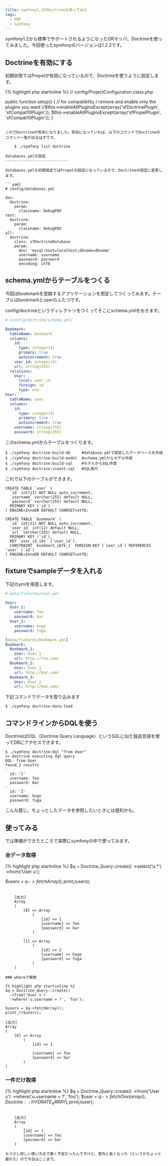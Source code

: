 ```yaml
---
title: symfony1.2のDoctrineを使ってみた
tags: 
  - PHP
  - symfony
---
```


symfony1.2から標準でサポートされるようになったORマッパ、Doctrineを使ってみました。今回使ったsymfonyのバージョンは1.2.2です。

Doctrineを有効にする
-----------------------

初期状態ではPropelが有効になっているので、Doctrineを使うように設定します。

{% highlight php startinline %}
// config/ProjectConfiguration.class.php

public function setup()
{
     // for compatibility / remove and enable only the plugins you want
     //$this->enableAllPluginsExcept(array('sfDoctrinePlugin', 'sfCompat10Plugin'));
     $this->enableAllPluginsExcept(array('sfPropelPlugin', 'sfCompat10Plugin'));
}
```

これでDoctrineが有効になりました。有効になっていれば、以下のコマンドでDoctrineのコマンド一覧が出るはずです。

    $ ./symfony list doctrine

databases.ymlの設定
----------------------------

databases.ymlも初期設定ではPropelの設定になっているので、Doctrineの設定に変更します。

```yaml
# config/databases.yml

dev:
  doctrine:
    param:
      classname: DebugPDO
test:
  doctrine:
    param:
      classname: DebugPDO
all:
  doctrine:
    class: sfDoctrineDatabase
    param:
      dsn: 'mysql:host=localhost;dbname=dbname'
      username: username
      password: password
      encoding: utf8
```

schema.ymlからテーブルをつくる
--------------------------------

今回はbookmarkを登録するアプリケーションを想定してつくってみます。テーブルはbookmarkとuserのふたつです。

config/doctrineというディレクトリをつくってそこにschema.ymlをおきます。

```yaml
# [config/doctrine/schema.yml]

Bookmark:
  tableName: bookmark
  columns:
    id:
      type: integer(4)
      primary: true
      autoincrement: true
    user_id: integer(4)
    url: string(255)
  relations:
    User:
      local: user_id
      foreign: id
      type: one
User:
  tableName: user
  columns:
    id:
      type: integer(4)
      primary: true
      autoincrement: true
    username: string(255)
    password: string(255)
```

このschema.ymlからテーブルをつくります。

    $ ./symfony doctrine:build-db     #database.ymlで設定したデータベースを作成
    $ ./symfony doctrine:build-model  #schema.ymlからモデル作成
    $ ./symfony doctrine:build-sql    #モデルからSQL作成
    $ ./symfony doctrine:insert-sql   #SQL実行

これで以下のテーブルができます。

    CREATE TABLE `user` (
      `id` int(11) NOT NULL auto_increment,
      `username` varchar(255) default NULL,
      `password` varchar(255) default NULL,
      PRIMARY KEY (`id`)
    ) ENGINE=InnoDB DEFAULT CHARSET=utf8;

    CREATE TABLE `bookmark` (
      `id` int(11) NOT NULL auto_increment,
      `user_id` int(11) default NULL,
      `url` varchar(255) default NULL,
      PRIMARY KEY (`id`),
      KEY `user_id_idx` (`user_id`),
      CONSTRAINT `bookmark_ibfk_1` FOREIGN KEY (`user_id`) REFERENCES `user` (`id`)
    ) ENGINE=InnoDB DEFAULT CHARSET=utf8;

fixtureでsampleデータを入れる
--------------------------------

下記のymlを用意します。

```yaml
# data/fixtures/user.yml

User:
  User_1:
    username: foo
    password: bar
  User_2:
    username: hoge
    password: fuga

[data/fixtures/bookmark.yml]
Bookmark:
  Bookmark_1:
    User: User_1
    url: http://foo.com/
  Bookmark_2:
    User: User_1
    url: http://bar.com/
  Bookmark_3:
    User: User_2
    url: http://baz.com/
```

下記コマンドでデータを取り込みます

    $ ./symfony doctrine:data-load

コマンドラインからDQLを使う
--------------------------------

DoctrineはDQL（Doctrine Query Language）というSQLに似た独自言語を使ってDBにアクセスできます。

    $ ./symfony doctrine:dql "from User" 
    >> doctrine executing dql query
    DQL: from User
    found 2 results
    -
      id: '1'
      username: foo
      password: bar
    -
      id: '2'
      username: hoge
      password: fuga

こんな感じ。ちょっとしたデータを参照したいときには便利かも。

使ってみる
--------------------------------

では準備ができたところで実際にsymfonyの中で使ってみます。

### 全データ取得

{% highlight php startinline %}
$q = Doctrine_Query::create()
  ->select('u.*')
  ->from('User u');
 
$users = $q->fetchArray();
print_r($users);
```

    [出力]
    Array
    (
        [0] => Array
            (
                [id] => 1
                [username] => foo
                [password] => bar
            )

        [1] => Array
            (
                [id] => 2
                [username] => hoge
                [password] => fuga
            )
    )

### whereで検索

{% highlight php startinline %}
$q = Doctrine_Query::create()
  ->from('User u')
  ->where('u.username = ?', 'foo');
 
$users = $q->fetchArray();
print_r($users);
```

    [出力]
    Array
    (
        [0] => Array
            (
                [id] => 1

                [username] => foo
                [password] => bar
            )
    )

### 一件だけ取得

{% highlight php startinline %}
$q = Doctrine_Query::create()
  ->from('User u')
  ->where('u.username = ?', 'foo');
$user = $q->fetchOne(array(), Doctrine::HYDRATE_ARRAY);
print_r($user);
```

    [出力]
    Array
    (
        [id] => 1
        [username] => foo
        [password] => bar
    )

もう少し詳しい使い方まで書く予定だったんですけど、意外と長くなった（というかちょっと疲れた）ので今日はここまで。
